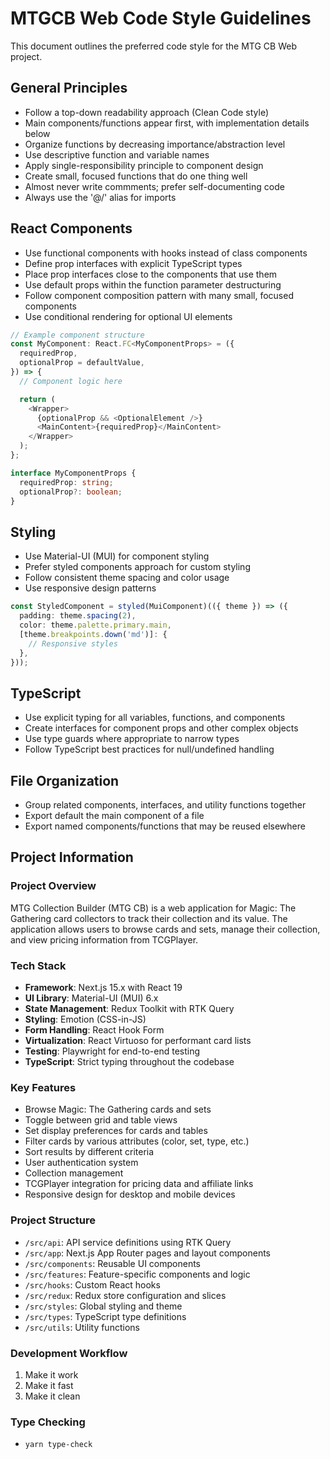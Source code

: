# MTGCB Web Code Style Guidelines

This document outlines the preferred code style for the MTG CB Web project.

## General Principles

- Follow a top-down readability approach (Clean Code style)
- Main components/functions appear first, with implementation details below
- Organize functions by decreasing importance/abstraction level
- Use descriptive function and variable names
- Apply single-responsibility principle to component design
- Create small, focused functions that do one thing well
- Almost never write commments; prefer self-documenting code
- Always use the '@/' alias for imports

## React Components

- Use functional components with hooks instead of class components
- Define prop interfaces with explicit TypeScript types
- Place prop interfaces close to the components that use them
- Use default props within the function parameter destructuring
- Follow component composition pattern with many small, focused components
- Use conditional rendering for optional UI elements

```typescript
// Example component structure
const MyComponent: React.FC<MyComponentProps> = ({
  requiredProp,
  optionalProp = defaultValue,
}) => {
  // Component logic here

  return (
    <Wrapper>
      {optionalProp && <OptionalElement />}
      <MainContent>{requiredProp}</MainContent>
    </Wrapper>
  );
};

interface MyComponentProps {
  requiredProp: string;
  optionalProp?: boolean;
}
```

## Styling

- Use Material-UI (MUI) for component styling
- Prefer styled components approach for custom styling
- Follow consistent theme spacing and color usage
- Use responsive design patterns

```typescript
const StyledComponent = styled(MuiComponent)(({ theme }) => ({
  padding: theme.spacing(2),
  color: theme.palette.primary.main,
  [theme.breakpoints.down('md')]: {
    // Responsive styles
  },
}));
```

## TypeScript

- Use explicit typing for all variables, functions, and components
- Create interfaces for component props and other complex objects
- Use type guards where appropriate to narrow types
- Follow TypeScript best practices for null/undefined handling

## File Organization

- Group related components, interfaces, and utility functions together
- Export default the main component of a file
- Export named components/functions that may be reused elsewhere

## Project Information

### Project Overview

MTG Collection Builder (MTG CB) is a web application for Magic: The Gathering card collectors to track their collection and its value. The application allows users to browse cards and sets, manage their collection, and view pricing information from TCGPlayer.

### Tech Stack

- **Framework**: Next.js 15.x with React 19
- **UI Library**: Material-UI (MUI) 6.x
- **State Management**: Redux Toolkit with RTK Query
- **Styling**: Emotion (CSS-in-JS)
- **Form Handling**: React Hook Form
- **Virtualization**: React Virtuoso for performant card lists
- **Testing**: Playwright for end-to-end testing
- **TypeScript**: Strict typing throughout the codebase

### Key Features

- Browse Magic: The Gathering cards and sets
- Toggle between grid and table views
- Set display preferences for cards and tables
- Filter cards by various attributes (color, set, type, etc.)
- Sort results by different criteria
- User authentication system
- Collection management
- TCGPlayer integration for pricing data and affiliate links
- Responsive design for desktop and mobile devices

### Project Structure

- `/src/api`: API service definitions using RTK Query
- `/src/app`: Next.js App Router pages and layout components
- `/src/components`: Reusable UI components
- `/src/features`: Feature-specific components and logic
- `/src/hooks`: Custom React hooks
- `/src/redux`: Redux store configuration and slices
- `/src/styles`: Global styling and theme
- `/src/types`: TypeScript type definitions
- `/src/utils`: Utility functions

### Development Workflow

1. Make it work
2. Make it fast
3. Make it clean

### Type Checking

- `yarn type-check`
